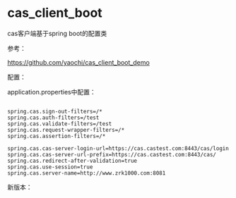 # cas_client_boot
cas客户端基于spring boot的配置类

参考：

https://github.com/yaochi/cas_client_boot_demo

配置：

application.properties中配置：

```

spring.cas.sign-out-filters=/*
spring.cas.auth-filters=/test
spring.cas.validate-filters=/test
spring.cas.request-wrapper-filters=/*
spring.cas.assertion-filters=/*

spring.cas.cas-server-login-url=https://cas.castest.com:8443/cas/login
spring.cas.cas-server-url-prefix=https://cas.castest.com:8443/cas/
spring.cas.redirect-after-validation=true
spring.cas.use-session=true
spring.cas.server-name=http://www.zrk1000.com:8081
```

新版本：

```


```

